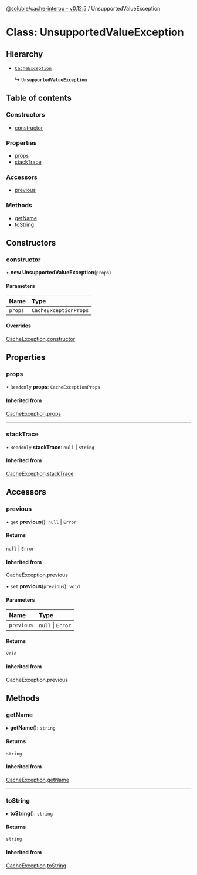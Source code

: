 [@soluble/cache-interop - v0.12.5](../README.md) / UnsupportedValueException

# Class: UnsupportedValueException

## Hierarchy

- [`CacheException`](CacheException.md)

  ↳ **`UnsupportedValueException`**

## Table of contents

### Constructors

- [constructor](UnsupportedValueException.md#constructor)

### Properties

- [props](UnsupportedValueException.md#props)
- [stackTrace](UnsupportedValueException.md#stacktrace)

### Accessors

- [previous](UnsupportedValueException.md#previous)

### Methods

- [getName](UnsupportedValueException.md#getname)
- [toString](UnsupportedValueException.md#tostring)

## Constructors

### constructor

• **new UnsupportedValueException**(`props`)

#### Parameters

| Name    | Type                  |
| :------ | :-------------------- |
| `props` | `CacheExceptionProps` |

#### Overrides

[CacheException](CacheException.md).[constructor](CacheException.md#constructor)

## Properties

### props

• `Readonly` **props**: `CacheExceptionProps`

#### Inherited from

[CacheException](CacheException.md).[props](CacheException.md#props)

---

### stackTrace

• `Readonly` **stackTrace**: `null` \| `string`

#### Inherited from

[CacheException](CacheException.md).[stackTrace](CacheException.md#stacktrace)

## Accessors

### previous

• `get` **previous**(): `null` \| `Error`

#### Returns

`null` \| `Error`

#### Inherited from

CacheException.previous

• `set` **previous**(`previous`): `void`

#### Parameters

| Name       | Type              |
| :--------- | :---------------- |
| `previous` | `null` \| `Error` |

#### Returns

`void`

#### Inherited from

CacheException.previous

## Methods

### getName

▸ **getName**(): `string`

#### Returns

`string`

#### Inherited from

[CacheException](CacheException.md).[getName](CacheException.md#getname)

---

### toString

▸ **toString**(): `string`

#### Returns

`string`

#### Inherited from

[CacheException](CacheException.md).[toString](CacheException.md#tostring)
